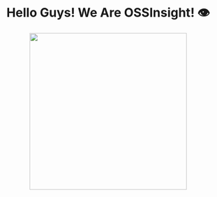 <h1 align="center">Hello Guys! We Are OSSInsight! 👁️</h1>

<div align="center">
<a href="https://ossinsight.io">
  <img src="[/web/static/img/screenshots/homepage.gif](https://encrypted-tbn0.gstatic.com/images?q=tbn:ANd9GcQP3JZVF88DpwM7Ks5FanQ-hld2-ZYG3rLJBQ&s](https://media0.giphy.com/media/v1.Y2lkPTc5MGI3NjExcTh6NmlzeTRhY2U0dm44c3d0ZGdiNmx5Z3A1d3Y0aGlxcWwyMnAyNyZlcD12MV9pbnRlcm5hbF9naWZfYnlfaWQmY3Q9Zw/PA2DaI8kCWrGCvELDL/giphy.webp)" height=360
</a>
</div>
</a>
